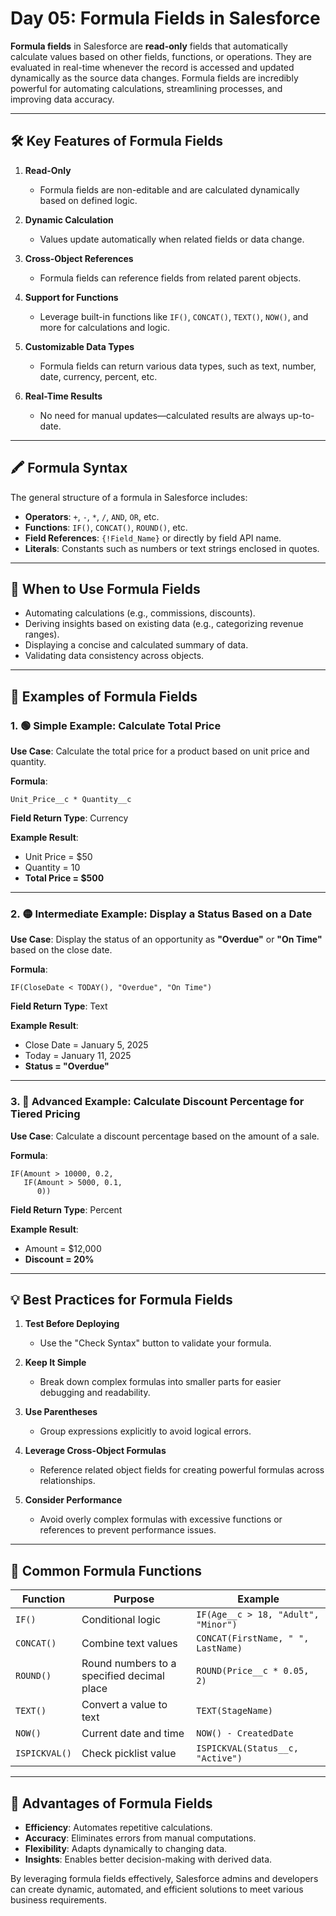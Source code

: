 # Day 05: Formula Fields in Salesforce

**Formula fields** in Salesforce are **read-only** fields that automatically calculate values based on other fields, functions, or operations. They are evaluated in real-time whenever the record is accessed and updated dynamically as the source data changes. Formula fields are incredibly powerful for automating calculations, streamlining processes, and improving data accuracy.

---

## 🛠️ **Key Features of Formula Fields**

1. **Read-Only**  
   - Formula fields are non-editable and are calculated dynamically based on defined logic.

2. **Dynamic Calculation**  
   - Values update automatically when related fields or data change.

3. **Cross-Object References**  
   - Formula fields can reference fields from related parent objects.

4. **Support for Functions**  
   - Leverage built-in functions like `IF()`, `CONCAT()`, `TEXT()`, `NOW()`, and more for calculations and logic.

5. **Customizable Data Types**  
   - Formula fields can return various data types, such as text, number, date, currency, percent, etc.

6. **Real-Time Results**  
   - No need for manual updates—calculated results are always up-to-date.

---

## 🖍️ **Formula Syntax**  

The general structure of a formula in Salesforce includes:  
- **Operators**: `+`, `-`, `*`, `/`, `AND`, `OR`, etc.  
- **Functions**: `IF()`, `CONCAT()`, `ROUND()`, etc.  
- **Field References**: `{!Field_Name}` or directly by field API name.  
- **Literals**: Constants such as numbers or text strings enclosed in quotes.  

---

## 🌟 **When to Use Formula Fields**

- Automating calculations (e.g., commissions, discounts).  
- Deriving insights based on existing data (e.g., categorizing revenue ranges).  
- Displaying a concise and calculated summary of data.  
- Validating data consistency across objects.

---

## 🔗 **Examples of Formula Fields**

### 1. 🟢 **Simple Example**: Calculate Total Price  
**Use Case**: Calculate the total price for a product based on unit price and quantity.  

**Formula**:  
```plaintext
Unit_Price__c * Quantity__c
```

**Field Return Type**: Currency  

**Example Result**:  
- Unit Price = $50  
- Quantity = 10  
- **Total Price = $500**

---

### 2. 🟡 **Intermediate Example**: Display a Status Based on a Date  
**Use Case**: Display the status of an opportunity as **"Overdue"** or **"On Time"** based on the close date.  

**Formula**:  
```plaintext
IF(CloseDate < TODAY(), "Overdue", "On Time")
```

**Field Return Type**: Text  

**Example Result**:  
- Close Date = January 5, 2025  
- Today = January 11, 2025  
- **Status = "Overdue"**

---

### 3. 🔴 **Advanced Example**: Calculate Discount Percentage for Tiered Pricing  
**Use Case**: Calculate a discount percentage based on the amount of a sale.  

**Formula**:  
```plaintext
IF(Amount > 10000, 0.2, 
   IF(Amount > 5000, 0.1, 
      0))
```

**Field Return Type**: Percent  

**Example Result**:  
- Amount = $12,000  
- **Discount = 20%**  

---

## 💡 **Best Practices for Formula Fields**

1. **Test Before Deploying**  
   - Use the "Check Syntax" button to validate your formula.  

2. **Keep It Simple**  
   - Break down complex formulas into smaller parts for easier debugging and readability.  

3. **Use Parentheses**  
   - Group expressions explicitly to avoid logical errors.  

4. **Leverage Cross-Object Formulas**  
   - Reference related object fields for creating powerful formulas across relationships.  

5. **Consider Performance**  
   - Avoid overly complex formulas with excessive functions or references to prevent performance issues.

---

## 🔑 **Common Formula Functions**

| Function         | Purpose                                       | Example                       |  
|------------------|-----------------------------------------------|-------------------------------|  
| `IF()`           | Conditional logic                            | `IF(Age__c > 18, "Adult", "Minor")` |  
| `CONCAT()`       | Combine text values                          | `CONCAT(FirstName, " ", LastName)` |  
| `ROUND()`        | Round numbers to a specified decimal place   | `ROUND(Price__c * 0.05, 2)`   |  
| `TEXT()`         | Convert a value to text                      | `TEXT(StageName)`             |  
| `NOW()`          | Current date and time                        | `NOW() - CreatedDate`         |  
| `ISPICKVAL()`    | Check picklist value                         | `ISPICKVAL(Status__c, "Active")` |  

---

## 🚀 **Advantages of Formula Fields**

- **Efficiency**: Automates repetitive calculations.  
- **Accuracy**: Eliminates errors from manual computations.  
- **Flexibility**: Adapts dynamically to changing data.  
- **Insights**: Enables better decision-making with derived data.  

By leveraging formula fields effectively, Salesforce admins and developers can create dynamic, automated, and efficient solutions to meet various business requirements.
